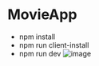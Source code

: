 # MovieApp
- npm install
- npm run client-install
- npm run dev
![image](https://user-images.githubusercontent.com/48538467/142752552-e29d6ce1-b1d5-4a6a-8297-b01011e8eed2.png)
